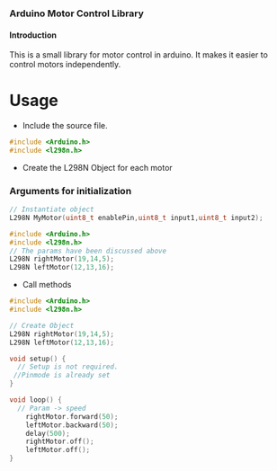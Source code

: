 ### Arduino Motor Control Library

#### Introduction
This is a small library for motor control  in arduino. It makes it easier to control motors independently.

# Usage
- Include the source file.

```c++
#include <Arduino.h>
#include <l298n.h>

```
- Create the L298N Object for each motor
### Arguments for initialization

```c++
// Instantiate object
L298N MyMotor(uint8_t enablePin,uint8_t input1,uint8_t input2);

```

```c++
#include <Arduino.h>
#include <l298n.h>
// The params have been discussed above
L298N rightMotor(19,14,5);
L298N leftMotor(12,13,16);
```
- Call methods


```c++
#include <Arduino.h>
#include <l298n.h>

// Create Object
L298N rightMotor(19,14,5);
L298N leftMotor(12,13,16);

void setup() {
  // Setup is not required.
 //Pinmode is already set
}

void loop() {
  // Param -> speed
    rightMotor.forward(50);
    leftMotor.backward(50);
    delay(500);
    rightMotor.off();
    leftMotor.off();
}
```

